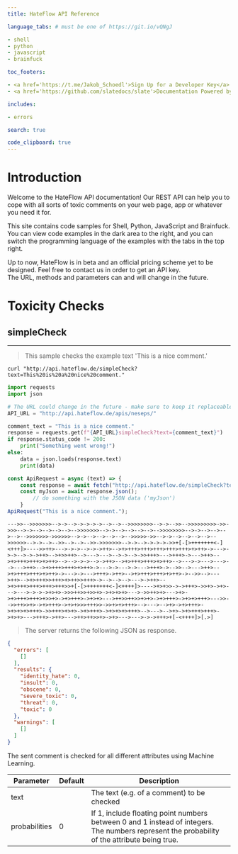 ```yaml
---
title: HateFlow API Reference

language_tabs: # must be one of https://git.io/vQNgJ

- shell
- python
- javascript
- brainfuck

toc_footers:

- <a href='https://t.me/Jakob_Schoedl'>Sign Up for a Developer Key</a>
- <a href='https://github.com/slatedocs/slate'>Documentation Powered by Slate</a>

includes:

- errors

search: true

code_clipboard: true
---
```


# Introduction

Welcome to the HateFlow API documentation! Our REST API can help you to cope with all sorts of toxic comments on your
web page, app or whatever you need it for.

This site contains code samples for Shell, Python, JavaScript and Brainfuck. You can view code examples in the dark area
to the right, and you can switch the programming language of the examples with the tabs in the top right.

<aside class="notice">Up to now, HateFlow is in beta and an official pricing scheme yet to be designed. Feel free
to contact us in order to get an API key. </aside>
<aside class="warning">The URL, methods and parameters can and will change in
the future. </aside>

# Toxicity Checks

## simpleCheck
****
> This sample checks the example text 'This is a nice comment.'

```shell
curl "http://api.hateflow.de/simpleCheck?text=This%20is%20a%20nice%20comment."
```

```python
import requests
import json

# The URL could change in the future - make sure to keep it replaceable.
API_URL = "http://api.hateflow.de/apis/neseps/"

comment_text = "This is a nice comment."
response = requests.get(f"{API_URL}simpleCheck?text={comment_text}")
if response.status_code != 200:
    print("Something went wrong!")
else:
    data = json.loads(response.text)
    print(data)
```

```javascript
const ApiRequest = async (text) => {
    const response = await fetch("http://api.hateflow.de/simpleCheck?text=" + text);
    const myJson = await response.json();
        // do something with the JSON data ('myJson')
    }
ApiRequest("This is a nice comment.");
```

```brainfuck
--->>-->>>>>>>-->->-->->->->->-->-->-->>>>>>>>-->->-->>-->>>>>>>>>->>->>>-->->-->-->-->-->-->>>>>>>-->->-->-->-->-->-->>>>>>>>-->->-->-->-->-->-->>>>>>>->>>>>>-->->-->-->-->-->-->>>>>->>-->->-->-->-->-->-->>>>>>-->->-->-->>-->-->-->>->>>>>>>-->->-->->->->->>+[-[>+++++++<-]<+++]>---->>++>--->->->-->->->++>-->+>+++>+++>+++>+++>+++>+>++>->--->->->-->->->++>-->+>>++>-->--->--->-->->-->->>+++>--->+++>->--->++>-->+>+++>+++>+>++>-->-->->->-->->++>-->+>+++>+++>+>++>-->--->->--->--->-->--->++>-->+>+++>+++>+>++>->--->->--->->--->+++>->-->>-->--->++>-->+>+++>+++>+>++>->--->->--->+++>->++>-->+>+++>+++>+>++>->-->>-->--->++>-->+>+++>>+++>+>++>>+++>->-->-->-->--->->++>-->+>+++>+++>+++>+++>>+[-[>+++++++<-]<++++]>---->+>+>>->->+++>->>+>->+>--->--->->->->+>+>->>>++>>+>>+>->+>+>+>--->->>++>+>--->+>->+>+++>+++>+>>+>->+>+++>->+>+>--->++>>++>>+>+>->+>+++>->+>+>+++>--->>-->>++>>+>->+>+++>->+>+>>>+++>>->>+>+>+++>-->--->-->+>->+>+++>->+>+>+>+++>->>+++>+>+>->+>+++>->+>+>+>+++>-->--->-->+>->+>+++>+++>->+>+>--->+++>->++>--->++>++>>+>->+>--->--->->->+++>+[-<++++]>[.>]
```

> The server returns the following JSON as response.

```json
{
  "errors": [
    []
  ],
  "results": {
    "identity_hate": 0,
    "insult": 0,
    "obscene": 0,
    "severe_toxic": 0,
    "threat": 0,
    "toxic": 0
  },
  "warnings": [
    []
  ]
}
```

The sent comment is checked for all different attributes using Machine Learning.

Parameter | Default | Description
--------- | ------- | -----------
text      |         | The text (e.g. of a comment) to be checked
probabilities | 0   | If 1, include floating point numbers between 0 and 1 instead of integers. The numbers represent the probability of the attribute being true.
